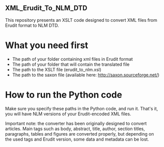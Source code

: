 ## XML_Erudit_To_NLM_DTD
This repository presents an XSLT code designed to convert XML files from Erudit format to NLM DTD.

# What you need first
- The path of your folder containing xml files in Erudit format
- The path of your folder that will contain the translated file
- The path to the XSLT file (erudit_to_nlm.xsl)
- The path to the saxon file (available here: http://saxon.sourceforge.net/)

# How to run the Python code
Make sure you specify these paths in the Python code, and run it. That's it, you will have NLM versions of your Erudit-encoded XML files.

Important note: the converter has been originally designed to convert articles. Main tags such as body, abstract, title, author, section titles, paragraphs, tables and figures are converted properly, but depending on the used tags and Erudit version, some data and metadata can be lost.
